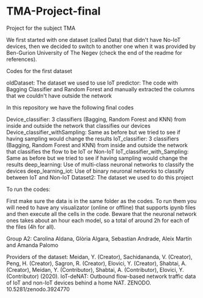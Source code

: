 # TMA-Project-final
Project for the subject TMA

We first started with one dataset (called Data) that didn't have No-IoT devices, then we decided to switch to another one when it was provided by Ben-Gurion University of The Negev (check the end of the readme for references).


Codes for the first dataset

oldDataset: The dataset we used to use
IoT predictor: The code with Bagging Classifier and Random Forest and manually extracted the columns that we couldn't have outside the network


In this repository we have the following final codes

Device_classifier: 3 classifiers (Bagging, Random Forest and KNN) from inside and outside the network that classifies our devices 
Device_classifier_withSampling: Same as before but we tried to see if having sampling would change the results
IoT_classifier: 3 classifiers (Bagging, Random Forest and KNN) from inside and outside the network that classifies the flow to be IoT or Non-IoT
IoT_classifier_with_Sampling: Same as before but we tried to see if having sampling would change the results
deep_learning: Use of multi-class neuronal networks to classify the devices
deep_learning_iot: Use of binary neuronal networks to classify between IoT and Non-IoT
Dataset2: The dataset we used to do this project


To run the codes:

First make sure the data is in the same folder as the codes. To run them you will need to have any visualizator (online or offline) that supports ipynb files and then execute all the cells in the code. Beware that the neuronal network ones takes about an hour each model, so a total of around 2h for each of the files (4h for all).

Group A2:
Carolina Aldana, Glòria Algara, Sebastian Andrade, Aleix Martín and Amanda Palomo

Providers of the dataset:
Meidan, Y. (Creator), Sachidananda, V. (Creator), Peng, H. (Creator), Sagron, R. (Creator), Elovici, Y. (Creator), Shabtai, A. (Creator), Meidan, Y. (Contributor), Shabtai, A. (Contributor), Elovici, Y. (Contributor) (2020). IoT-deNAT: Outbound flow-based network traffic data of IoT and non-IoT devices behind a home NAT. ZENODO. 10.5281/zenodo.3924770
